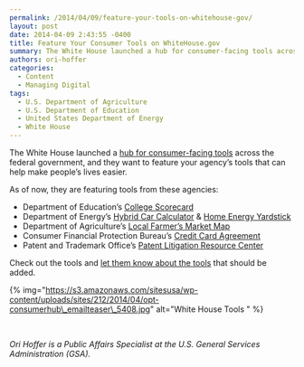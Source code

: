 ```yaml
---
permalink: /2014/04/09/feature-your-tools-on-whitehouse-gov/
layout: post
date: 2014-04-09 2:43:55 -0400
title: Feature Your Consumer Tools on WhiteHouse.gov
summary: The White House launched a hub for consumer-facing tools across the federal government, and they want to feature your agency&amp;#8217;s tools that can help make people&amp;#8217;s lives easier. As of now, they are featuring tools from these agencies\: Department of Education&amp;#8217;s College Scorecard Department of Energy&amp;#8217;s Hybrid Car Calculator&nbsp;&amp;amp; Home Energy Yardstick Department of Agriculture&amp;#8217;s
authors: ori-hoffer
categories:
  - Content
  - Managing Digital
tags:
  - U.S. Department of Agriculture
  - U.S. Department of Education
  - United States Department of Energy
  - White House
---
```


The White House launched a [hub for consumer-facing tools](http://www.whitehouse.gov/tools) across the federal government, and they want to feature your agency&#8217;s tools that can help make people&#8217;s lives easier.

As of now, they are featuring tools from these agencies:

  * Department of Education&#8217;s [College Scorecard](http://collegecost.ed.gov/scorecard/)
  * Department of Energy&#8217;s [Hybrid Car Calculator](http://www.fueleconomy.gov/feg/hybridCompare.jsp) & [Home Energy Yardstick](https://www.energystar.gov/index.cfm?fuseaction=HOME_ENERGY_YARDSTICK.showGetStarted)
  * Department of Agriculture&#8217;s [Local Farmer&#8217;s Market Map](http://www.usda.gov/maps/maps/kyfcompassmap.htm)
  * Consumer Financial Protection Bureau&#8217;s [Credit Card Agreement](http://www.consumerfinance.gov/credit-cards/knowbeforeyouowe/)
  * Patent and Trademark Office&#8217;s [Patent Litigation Resource Center](http://www.uspto.gov/patents/litigation/index.jsp)

Check out the tools and [let them know about the tools](http://www.whitehouse.gov/tools/feedback) that should be added.

{% img="https://s3.amazonaws.com/sitesusa/wp-content/uploads/sites/212/2014/04/opt-consumerhub\_emailteaser\_5408.jpg" alt="White House Tools " %}

&nbsp;

_Ori Hoffer is a Public Affairs Specialist at the U.S. General Services Administration (GSA)._